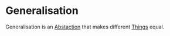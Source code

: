 # Generalisation

Generalisation is an [Abstaction](60056.md) that makes different [Things](60003.md) equal.
